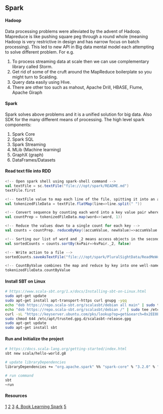 ## Spark

#### Hadoop
Data processing problems were alleviated by the advent of Hadoop. Mapreduce is like pushing square peg through a round whole (meaning Hadoop is very restrictive in design and has narrow focus on batch processing). This led to new API in Big data mental model each attempting to solve different problem. For e.g.
1. To process streaming data at scale then we can use complementary library called Storm.
2. Get rid of some of the cruft around the MapReduce boilerplate so you might turn to Scalding.
3. Query data easily using Hive.
4. There are other too such as mahout, Apache Drill, HBASE, Flume, Apache Giraph

#### Spark
Spark solves above problems and it is a unified solution for big data. Also SDK for the many different means of processing. The high level spark components:
1. Spark Core
2. Spark SQL
3. Spark Streaming
4. MLib (Machine learning)
5. GraphX (graph)
6. DataFrames/Datasets

#### Read text file into RDD
```scala
<!-- Open spark shell using spark-shell command -->
val textFile = sc.textFile("file:///opt/spark/README.md")
textFile.first

<!-- textFile value to map each line of the file, spitting it into an array of space delimited words and flattening the resultant sequence of string arrays into a single long sequence -->
val tokenizedFileData = textFile.flatMap(line=>line.split(" "))

<!-- Convert sequence by counting each word into a key value pair where the word is the key and value is the count -->
val countPrep = tokenizedFileData.map(word=>(word, 1))

<!-- Reduce the values down to a single count for each key -->
val counts = countPrep. reduceByKey((accumValue, newValue)=>accumValue + newValue)

<!-- Sorting our list of word and _2 means access objects in the second position of a tuple. -->
val sortedCounts = counts.sortBy(kvPair=>kvPair._2, false)

<!-- Write action to a file -->
sortedCounts.saveAsTextFile("file:///opt/spark/PluralSightData/ReadMeWordCount")

<!-- CountByValue combines the map and reduce by key into one well-named method -->
tokenizedFileData.countByValue
```

#### Install SBT on Linux
```bash
# https://www.scala-sbt.org/1.x/docs/Installing-sbt-on-Linux.html
sudo apt-get update
sudo apt-get install apt-transport-https curl gnupg -yqq
echo "deb https://repo.scala-sbt.org/scalasbt/debian all main" | sudo tee /etc/apt/sources.list.d/sbt.list
echo "deb https://repo.scala-sbt.org/scalasbt/debian /" | sudo tee /etc/apt/sources.list.d/sbt_old.list
curl -sL "https://keyserver.ubuntu.com/pks/lookup?op=get&search=0x2EE0EA64E40A89B84B2DF73499E82A75642AC823" | sudo -H gpg --no-default-keyring --keyring gnupg-ring:/etc/apt/trusted.gpg.d/scalasbt-release.gpg --import
sudo chmod 644 /etc/apt/trusted.gpg.d/scalasbt-release.gpg
sudo apt-get update
sudo apt-get install sbt
```

#### Run and Initialize the project
```bash
# https://docs.scala-lang.org/getting-started/index.html
sbt new scala/hello-world.g8

# update libraryDependencies
libraryDependencies += "org.apache.spark" %% "spark-core" % "3.2.0" % "provided"

# run command
sbt
~run

```

#### Resources
[1](https://adamdrake.com/command-line-tools-can-be-235x-faster-than-your-hadoop-cluster.html)
[2](https://www.chrisstucchio.com/blog/2013/hadoop_hatred.html)
[3](https://spark.apache.org/docs/latest/)
[4. Book Learning Spark](https://www.oreilly.com/library/view/learning-spark/9781449359034/)
[5](https://github.com/apache/spark)

